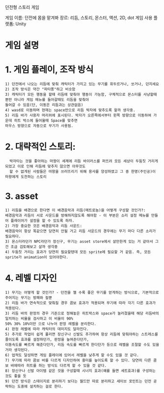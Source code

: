 던전형 스토리 게임

게임 이름: 던전에 몸을 맡겨봐
장르: 리듬, 스토리, 몬스터, 액션, 2D, dot 게임
사용 플랫폼: Unity

게임 설명
=========

# 1. 게임 플레이, 조작 방식


    1) 던전에서 나오는 리듬에 맞춰 캐릭터가 가지고 있는 무기를 휘두르거나, 쏘거나, 던지세요
    2) 조작 방식은 약간 "파타퐁"하고 비슷함
    3) 캐릭터가 모든 행동을 할때 리듬에 맞춰야 행동이 가능함, 구체적으로 몬스터를 사냥할때 뿐만 아니라 게임 메뉴를 들어갈때도 리듬을 맞춰야 
    들어갈 수 있음(단, 이동은 리듬과는 상관없음)
    4) wasd로 이동하며 현재는 space만으로 리듬 박자에 맞추도록 할까 생각중.
    5) 리듬 바가 사용자 머리위에 표시된다. 박자가 오른쪽에서부터 왼쪽 방향으로 이동하여 가운데 히트 박스에 들어올때 Space를 맞추면 
    마우스 방향으로 자동으로 무기가 사용됨. 

# 2. 대략적인 스토리:

      박자타는 것을 좋아하는 마왕이 세계에 리듬 바이러스를 퍼뜨려 모든 세상이 두둠칫 거리게 되었고 이로 인해 리듬에 맞추지 않으면 아무것도 
      할 수 없게된 사람들은 마왕을 쓰러뜨리기 위해 용사를 양성하였고 그 중 한명(주인공)이 마왕에게 도전하는 스토리


# 3. asset

    1) 리듬을 배경으로 한다면 이 배경음악과 리듬(메트로놈)을 어떻게 구성할 것인가?:
    배경음악과 리듬이 서로 사운드를 방해하지않도록 해야함 - 이 부분은 소리 설정 메뉴를 만들어 플레이어가 설정을 할 수 있도록 하자.
    2) 가장 중요한 것은 배경음악과 리듬 사운드:
    배경음악이 항상 똑같으면 당연히 안될 거고 리듬 사운드의 경우에는 무기 마다 다른 소리가 필요하다.
    3) 몬스터라던가 NPC라던가 장신구, 무기는 asset store에서 살만한게 있는 거 같아서 그건 조금 검토해보고 살까 생각중
    4) 두둠칫 거리는 효과가 당연히 필요할텐데 모든 sprite에 필요할 거 같음. 즉, 모든 sprite가 animation이 있어야한다.


# 4. 레벨 디자인

    1) 무기는 어떻게 할 것인가? - 던전을 깰 수록 좋은 무기를 얻게하는 방식으로, 기본적으로 주어지는 무기는 방패와 칼뿐
    2) 리듬 바가 연속적으로 맞춰질 경우 콤보 효과가 적용되며 무기에 따라 각기 다른 효과가 적용된다.
    3) 리듬 바의 판정의 경우 기준으로 정해놓은 히트박스와 space가 눌러졌을때 해당 리듬바의 일치하는 비율을 검사하고 이 비율이 90%
    50% 30% 10%미만 으로 나누어 판정 레벨을 분리한다.
    4) 판정 레벨에 따라 캐릭터의 데미지도 달라진다.
    5) 추가로 작업이 쉽게 풀리면 장신구나 신발도 추가하여 항상 리듬에 맞춰야하는 스트레스를 줄이도록 효과를 설정하던가, 판정을 높여준다던가,
    이동속도를 빠르게 해준다던가, 리듬 속도를 빠르게 한다던가 등으로 레벨을 조절할 수도 있을거라 생각된다.
    6) 업적도 달성하면 게임 플레이에 있어서 레벨을 낮추게 할 수도 있을 것 같다.
    7) 무기에 따라 콤보 바를 다르게 디자인하여 흥미를 높이도록 할 수 있다. 당연히 다른 콤보 바에따라 히트를 하는 방식도 다르게 할 수 있을 것 같다.
    8) 장신구나 신발 아이템 같은 것을 구성할때 시너지 효과(예를 들면 세트효과)를 구성하는 것도 좋을 듯
    9) 던전 방식은 스테이지로 분리하기 보다는 월드만 따로 분리하고 세이브 포인트는 던전 공략하는 도중에 설치하는 걸로 한다.
